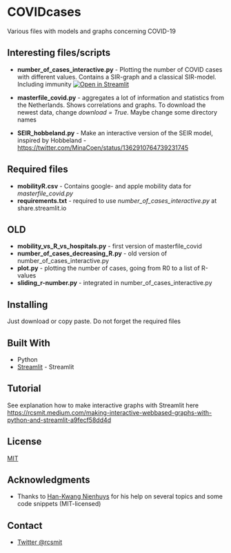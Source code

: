 # COVIDcases

Various files with models and graphs concerning COVID-19

## Interesting files/scripts
* **number_of_cases_interactive.py** - Plotting the number of COVID cases with different values. Contains a SIR-graph and a classical SIR-model. Including immunity
 [![Open in Streamlit](https://static.streamlit.io/badges/streamlit_badge_black_white.svg)](https://share.streamlit.io/rcsmit/covidcases/main/number_of_cases_interactive.py)

* **masterfile_covid.py** - aggregates a lot of information and statistics from the Netherlands. Shows correlations and graphs. To download the newest data, 
change *download = True*. Maybe change some directory names

* **SEIR_hobbeland.py** -  Make an interactive version of the SEIR model, inspired by Hobbeland - https://twitter.com/MinaCoen/status/1362910764739231745

## Required files
* **mobilityR.csv** - Contains google- and apple mobility data for *masterfile_covid.py*
* **requirements.txt** - required to use *number_of_cases_interactive.py* at share.streamlit.io 

## OLD
* **mobility_vs_R_vs_hospitals.py** - first version of masterfile_covid
* **number_of_cases_decreasing_R.py** - old version of number_of_cases_interactive.py
* **plot.py** - plotting the number of cases, going from R0 to a list of R-values
* **sliding_r-number.py** - integrated in number_of_cases_interactive.py

## Installing
Just download or copy paste. Do not forget the required files
## Built With
* Python
* [Streamlit](http://www.streamlit.io/) - Streamlit

## Tutorial
See explanation how to make interactive graphs with Streamlit here 
https://rcsmit.medium.com/making-interactive-webbased-graphs-with-python-and-streamlit-a9fecf58dd4d

## License
[MIT](https://choosealicense.com/licenses/mit/)

## Acknowledgments
* Thanks to [Han-Kwang Nienhuys](https://twitter.com/hk_nien) for his help on several topics and some code snippets (MIT-licensed)

## Contact
* [Twitter @rcsmit](https://twitter.com/rcsmit)

